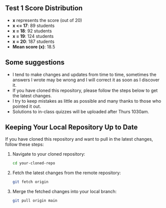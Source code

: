 ## Test 1 Score Distribution

- **x** represents the score (out of 20)
- **x <= 17**: 89 students
- **x = 18**: 92 students
- **x = 19**: 124 students
- **x = 20**: 187 students
- **Mean score (x)**: 18.5



## Some suggestions

- I tend to make changes and updates from time to time, sometimes the answers I wrote may be wrong and I will correct it as soon as I discover it.
-  If you have cloned this repository, please follow the steps below to get the latest changes.
- I try to keep mistakes as little as possible and many thanks to those who pointed it out.
- Solutions to in-class quizzes will be uploaded after Thurs 1030am.

## Keeping Your Local Repository Up to Date

If you have cloned this repository and want to pull in the latest changes, follow these steps:

1. Navigate to your cloned repository:
   ```bash
   cd your-cloned-repo
   ```
2. Fetch the latest changes from the remote repository:
   ```bash
   git fetch origin
   ```
3. Merge the fetched changes into your local branch:
   ```bash
   git pull origin main
   ```
